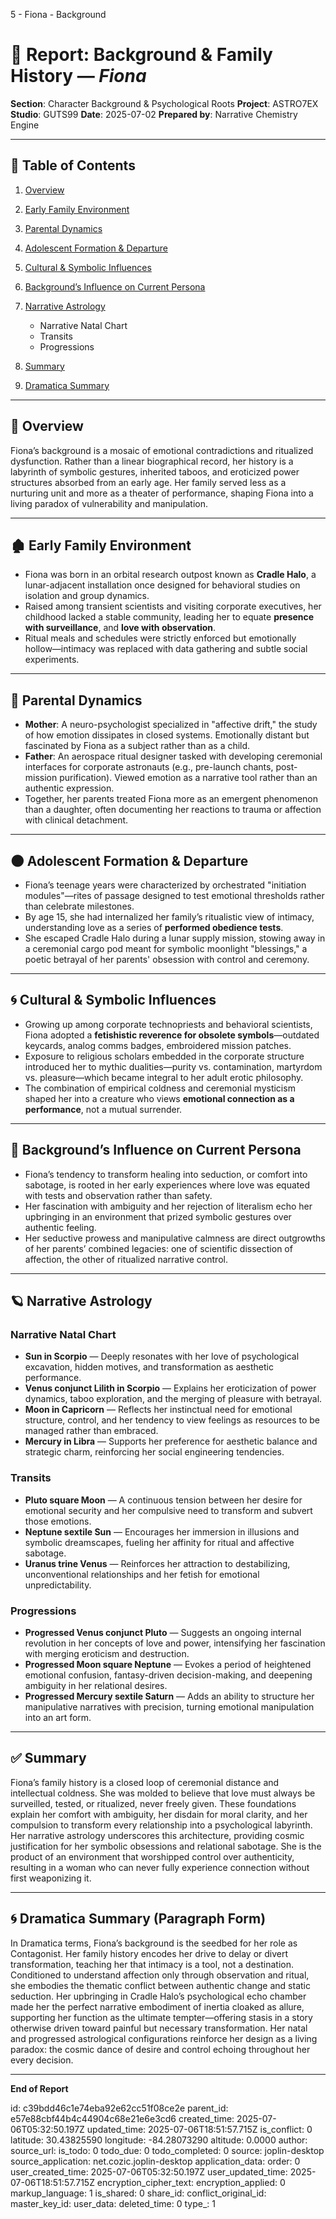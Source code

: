 5 - Fiona - Background

# 📘 Report: Background & Family History — *Fiona*

**Section**: Character Background & Psychological Roots
**Project**: ASTRO7EX
**Studio**: GUTS99
**Date**: 2025-07-02
**Prepared by**: Narrative Chemistry Engine

---

## 📓 Table of Contents

1. [Overview](#overview)
2. [Early Family Environment](#early-family-environment)
3. [Parental Dynamics](#parental-dynamics)
4. [Adolescent Formation & Departure](#adolescent-formation--departure)
5. [Cultural & Symbolic Influences](#cultural--symbolic-influences)
6. [Background’s Influence on Current Persona](#backgrounds-influence-on-current-persona)
7. [Narrative Astrology](#narrative-astrology)

   * Narrative Natal Chart
   * Transits
   * Progressions
8. [Summary](#summary)
9. [Dramatica Summary](#dramatica-summary)

---

## 🧠 Overview

Fiona’s background is a mosaic of emotional contradictions and ritualized dysfunction. Rather than a linear biographical record, her history is a labyrinth of symbolic gestures, inherited taboos, and eroticized power structures absorbed from an early age. Her family served less as a nurturing unit and more as a theater of performance, shaping Fiona into a living paradox of vulnerability and manipulation.

---

## 🏚️ Early Family Environment

* Fiona was born in an orbital research outpost known as **Cradle Halo**, a lunar-adjacent installation once designed for behavioral studies on isolation and group dynamics.
* Raised among transient scientists and visiting corporate executives, her childhood lacked a stable community, leading her to equate **presence with surveillance**, and **love with observation**.
* Ritual meals and schedules were strictly enforced but emotionally hollow—intimacy was replaced with data gathering and subtle social experiments.

---

## 👥 Parental Dynamics

* **Mother**: A neuro-psychologist specialized in "affective drift," the study of how emotion dissipates in closed systems. Emotionally distant but fascinated by Fiona as a subject rather than as a child.
* **Father**: An aerospace ritual designer tasked with developing ceremonial interfaces for corporate astronauts (e.g., pre-launch chants, post-mission purification). Viewed emotion as a narrative tool rather than an authentic expression.
* Together, her parents treated Fiona more as an emergent phenomenon than a daughter, often documenting her reactions to trauma or affection with clinical detachment.

---

## 🌑 Adolescent Formation & Departure

* Fiona’s teenage years were characterized by orchestrated "initiation modules"—rites of passage designed to test emotional thresholds rather than celebrate milestones.
* By age 15, she had internalized her family’s ritualistic view of intimacy, understanding love as a series of **performed obedience tests**.
* She escaped Cradle Halo during a lunar supply mission, stowing away in a ceremonial cargo pod meant for symbolic moonlight "blessings," a poetic betrayal of her parents' obsession with control and ceremony.

---

## 🌀 Cultural & Symbolic Influences

* Growing up among corporate technopriests and behavioral scientists, Fiona adopted a **fetishistic reverence for obsolete symbols**—outdated keycards, analog comms badges, embroidered mission patches.
* Exposure to religious scholars embedded in the corporate structure introduced her to mythic dualities—purity vs. contamination, martyrdom vs. pleasure—which became integral to her adult erotic philosophy.
* The combination of empirical coldness and ceremonial mysticism shaped her into a creature who views **emotional connection as a performance**, not a mutual surrender.

---

## 💎 Background’s Influence on Current Persona

* Fiona’s tendency to transform healing into seduction, or comfort into sabotage, is rooted in her early experiences where love was equated with tests and observation rather than safety.
* Her fascination with ambiguity and her rejection of literalism echo her upbringing in an environment that prized symbolic gestures over authentic feeling.
* Her seductive prowess and manipulative calmness are direct outgrowths of her parents’ combined legacies: one of scientific dissection of affection, the other of ritualized narrative control.

---

## 🪐 Narrative Astrology

### Narrative Natal Chart

* **Sun in Scorpio** — Deeply resonates with her love of psychological excavation, hidden motives, and transformation as aesthetic performance.
* **Venus conjunct Lilith in Scorpio** — Explains her eroticization of power dynamics, taboo exploration, and the merging of pleasure with betrayal.
* **Moon in Capricorn** — Reflects her instinctual need for emotional structure, control, and her tendency to view feelings as resources to be managed rather than embraced.
* **Mercury in Libra** — Supports her preference for aesthetic balance and strategic charm, reinforcing her social engineering tendencies.

### Transits

* **Pluto square Moon** — A continuous tension between her desire for emotional security and her compulsive need to transform and subvert those emotions.
* **Neptune sextile Sun** — Encourages her immersion in illusions and symbolic dreamscapes, fueling her affinity for ritual and affective sabotage.
* **Uranus trine Venus** — Reinforces her attraction to destabilizing, unconventional relationships and her fetish for emotional unpredictability.

### Progressions

* **Progressed Venus conjunct Pluto** — Suggests an ongoing internal revolution in her concepts of love and power, intensifying her fascination with merging eroticism and destruction.
* **Progressed Moon square Neptune** — Evokes a period of heightened emotional confusion, fantasy-driven decision-making, and deepening ambiguity in her relational desires.
* **Progressed Mercury sextile Saturn** — Adds an ability to structure her manipulative narratives with precision, turning emotional manipulation into an art form.

---

## ✅ Summary

Fiona’s family history is a closed loop of ceremonial distance and intellectual coldness. She was molded to believe that love must always be surveilled, tested, or ritualized, never freely given. These foundations explain her comfort with ambiguity, her disdain for moral clarity, and her compulsion to transform every relationship into a psychological labyrinth. Her narrative astrology underscores this architecture, providing cosmic justification for her symbolic obsessions and relational sabotage. She is the product of an environment that worshipped control over authenticity, resulting in a woman who can never fully experience connection without first weaponizing it.

---

## 🌀 Dramatica Summary (Paragraph Form)

In Dramatica terms, Fiona’s background is the seedbed for her role as Contagonist. Her family history encodes her drive to delay or divert transformation, teaching her that intimacy is a tool, not a destination. Conditioned to understand affection only through observation and ritual, she embodies the thematic conflict between authentic change and static seduction. Her upbringing in Cradle Halo’s psychological echo chamber made her the perfect narrative embodiment of inertia cloaked as allure, supporting her function as the ultimate tempter—offering stasis in a story otherwise driven toward painful but necessary transformation. Her natal and progressed astrological configurations reinforce her design as a living paradox: the cosmic dance of desire and control echoing throughout her every decision.

---

**End of Report**


id: c39bdd46c1e74eba92e62cc51f08ce2e
parent_id: e57e88cbf44b4c44904c68e21e6e3cd6
created_time: 2025-07-06T05:32:50.197Z
updated_time: 2025-07-06T18:51:57.715Z
is_conflict: 0
latitude: 30.43825590
longitude: -84.28073290
altitude: 0.0000
author: 
source_url: 
is_todo: 0
todo_due: 0
todo_completed: 0
source: joplin-desktop
source_application: net.cozic.joplin-desktop
application_data: 
order: 0
user_created_time: 2025-07-06T05:32:50.197Z
user_updated_time: 2025-07-06T18:51:57.715Z
encryption_cipher_text: 
encryption_applied: 0
markup_language: 1
is_shared: 0
share_id: 
conflict_original_id: 
master_key_id: 
user_data: 
deleted_time: 0
type_: 1